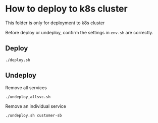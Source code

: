# How to deploy to k8s cluster

This folder is only for deployment to k8s cluster

Before deploy or undeploy, confirm the settings in `env.sh` are correctly.

## Deploy

```shell
./deploy.sh
```

## Undeploy

Remove all services

```shell
./undeploy_allsvc.sh
```

Remove an individual service

```shell
./undeploy.sh customer-sb
```
